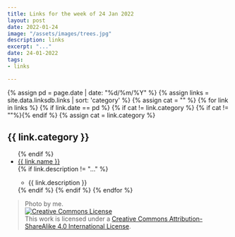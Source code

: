 ```yaml
---
title: Links for the week of 24 Jan 2022
layout: post
date: 2022-01-24
image: "/assets/images/trees.jpg"
description: links
excerpt: "..."
date: 24-01-2022
tags:
- links

---
```


<div class="links_block">
	{% assign pd = page.date | date: "%d/%m/%Y" %}
	{% assign links = site.data.linksdb.links | sort: 'category' %}
	{% assign cat = "" %}
	{% for link in links %}
		{% if link.date == pd %}
			{% if cat != link.category %}
				{% if cat != ""%}</ul>{% endif %}
				{% assign cat = link.category %}
				<h2>{{ link.category }}</h2>
				<ul>
			{% endif %}
				<li><a href="{{ link.link }}">{{ link.name }}</a></li>
				{% if link.description != "..." %}
					<ul><li>{{ link.description }}</li></ul>
				{% endif %}
		{% endif %}
	{% endfor %}
	</ul>
</div>

> Photo by me. <br /><a rel="license" href="http://creativecommons.org/licenses/by-sa/4.0/"><img alt="Creative Commons License" style="border-width:0" src="https://i.creativecommons.org/l/by-sa/4.0/88x31.png" /></a><br />This work is licensed under a <a rel="license" href="http://creativecommons.org/licenses/by-sa/4.0/">Creative Commons Attribution-ShareAlike 4.0 International License</a>.